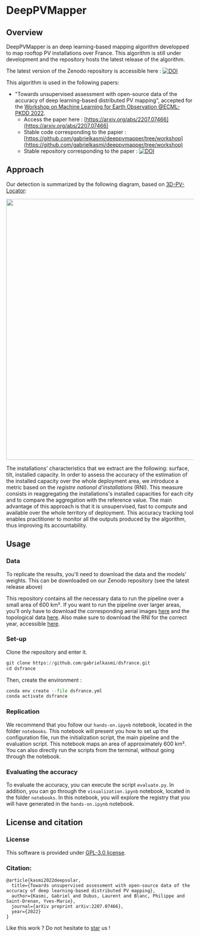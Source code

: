 # DeepPVMapper

## Overview

DeepPVMapper is an deep learning-based mapping algorithm developped to map rooftop PV installations over France. This algorithm is still under development and the repository hosts the latest release of the algorithm.

The latest version of the Zenodo repository is accessible here : [![DOI](https://zenodo.org/badge/DOI/10.5281/zenodo.7576814.svg)](https://doi.org/10.5281/zenodo.7576814)


This algorithm is used in the following papers:
* "Towards unsupervised assessment with open-source data of the accuracy of deep learning-based distributed PV mapping", accepted for the [Workshop on Machine Learning for Earth Observation @ECML-PKDD 2022](https://sites.google.com/view/maclean22/people?authuser=0).
  * Access the paper here : [https://arxiv.org/abs/2207.07466](https://arxiv.org/abs/2207.07466)
  * Stable code corresponding to the papier : [https://github.com/gabrielkasmi/deeppvmapper/tree/workshop](https://github.com/gabrielkasmi/deeppvmapper/tree/workshop)
  * Stable repository corresponding to the paper : [![DOI](https://zenodo.org/badge/DOI/10.5281/zenodo.6862675.svg)](https://doi.org/10.5281/zenodo.6862675)

## Approach

Our detection is summarized by the following diagram, based on [3D-PV-Locator](https://www.sciencedirect.com/science/article/abs/pii/S0306261921016937):

<p align="center">
<img src="https://github.com/gabrielkasmi/dsfrance/blob/main/figs/flowchart.png" width=700px>
</p>

The installations' characteristics that we extract are the following: surface, tilt, installed capacity. In order to assess the accuracy of the estimation of the installed capacity over the whole deployment area, we introduce a metric based on the <i> registre national d'installations </i> (RNI). This measure consists in reaggregating the installations's installed capacities for each city and to compare the aggregation with the reference value. The main advantage of this approach is that it is unsupervised, fast to compute and available over the whole territory of deployment. This accuracy tracking tool enables practitioner to monitor all the outputs produced by the algorithm, thus improving its accountability.

## Usage

### Data

To replicate the results, you'll need to download the data and the models' weights. This can be downloaded on our Zenodo repository (see the latest release above)

This repository contains all the necessary data to run the pipeline over a small area of 600 km². If you want to run the pipeline over larger areas, you'll only have to download the corresponding aerial images [here](https://geoservices.ign.fr/bdortho) and the topological data [here](https://geoservices.ign.fr/bdtopo). Also make sure to download the RNI for the correct year, accessible [here](https://www.data.gouv.fr/fr/datasets/?q=Registre%20national%20des%20installations%20de%20production%20d%27%C3%A9lectricit%C3%A9).

### Set-up 

Clone the repository and enter it. 

```python
git clone https://github.com/gabrielkasmi/dsfrance.git
cd dsfrance
```

Then, create the environment :

```python
conda env create --file dsfrance.yml
conda activate dsfrance
```

### Replication

We recommend that you follow our `hands-on.ipynb` notebook, located in the folder `notebooks`. This notebook will present you how to set up the configuration file, run the initialization script, the main pipeline and the evaluation script. This notebook maps an area of approximately 600 km². You can also directly run the scripts from the terminal, without going through the notebook.

### Evaluating the accuracy

To evaluate the accuracy, you can execute the script `evaluate.py`. In addition, you can go through the `visualization.ipynb` notebook, located in the folder `notebooks`. In this notebook, you will explore the registry that you will have generated in the `hands-on.ipynb` notebook.

## License and citation

### License

This software is provided under [GPL-3.0 license](https://github.com/gabrielkasmi/dsfrance/blob/main/LICENSE). 

### Citation: 

```
@article{kasmi2022deepsolar,
  title={Towards unsupervised assessment with open-source data of the accuracy of deep learning-based distributed PV mapping},
  author={Kasmi, Gabriel and Dubus, Laurent and Blanc, Philippe and Saint-Drenan, Yves-Marie},
  journal={arXiv preprint arXiv:2207.07466},
  year={2022}
}
```

Like this work ? Do not hesitate to <a class="github-button" href="https://github.com/gabrielkasmi/deeppvmapper" data-icon="octicon-star" aria-label="Star gabrielkasmi/deeppvmapper on GitHub">star</a> us ! 
